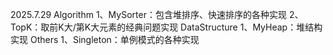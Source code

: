 2025.7.29
Algorithm
1、MySorter：包含堆排序、快速排序的各种实现
2、TopK：取前K大/第K大元素的经典问题实现
DataStructure
1、MyHeap：堆结构实现
Others
1、Singleton：单例模式的各种实现